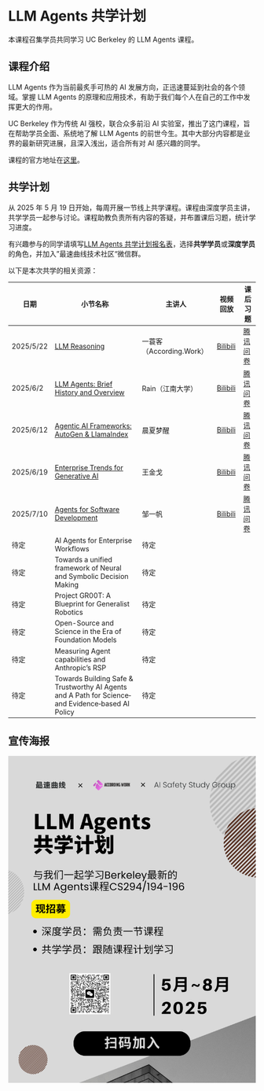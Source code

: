 # LLM Agents 共学计划

本课程召集学员共同学习 UC Berkeley 的 LLM Agents 课程。

## 课程介绍

LLM Agents 作为当前最炙手可热的 AI 发展方向，正迅速蔓延到社会的各个领域。掌握 LLM Agents 的原理和应用技术，有助于我们每个人在自己的工作中发挥更大的作用。

UC Berkeley 作为传统 AI 强校，联合众多前沿 AI 实验室，推出了这门课程，旨在帮助学员全面、系统地了解 LLM Agents 的前世今生。其中大部分内容都是业界的最新研究进展，且深入浅出，适合所有对 AI 感兴趣的同学。

课程的官方地址在[这里](https://llmagents-learning.org/f24)。

## 共学计划

从 2025 年 5 月 19 日开始，每周开展一节线上共学课程。课程由深度学员主讲，共学学员一起参与讨论。课程助教负责所有内容的答疑，并布置课后习题，统计学习进度。

有兴趣参与的同学请填写[LLM Agents 共学计划报名表](https://docs.qq.com/form/page/DTWxtR3BrcmVFZVFa)，选择**共学学员**或**深度学员**的角色，并加入”最速曲线技术社区“微信群。

以下是本次共学的相关资源：

| 日期 | 小节名称 | 主讲人 | 视频回放 | 课后习题 |
|---|---|---|---|---|
|2025/5/22| [LLM Reasoning](course-01-llm-agents/chapter-01-llm-reasoning.md) | 一蓑客（According.Work） | [Bilibili](https://www.bilibili.com/video/BV13YjEzhEWD/?share_source=copy_web&vd_source=3f258476a6487ba5ca6427ce85ef2d5f) | [腾讯问卷](https://docs.qq.com/form/page/DTWRUYm5TdENOb1Fn)
| 2025/6/2 | [LLM Agents: Brief History and Overview](course-01-llm-agents/chapter-02-llm-agents-brief-history-and-overview.md) | Rain（江南大学） | [Bilibili](https://www.bilibili.com/video/BV1ef78zKEBD) | [腾讯问卷](https://docs.qq.com/form/page/DTXR0WGRCU2tKa1BR) |
| 2025/6/12 | [Agentic AI Frameworks: AutoGen & LlamaIndex](course-01-llm-agents/chapter-03-agentic-ai-frameworks.md) | 晨夏梦醒 | [Bilibili](https://www.bilibili.com/video/BV18zM2zQEhp) | [腾讯问卷](https://docs.qq.com/form/page/DTVFidG5RVW16RnZ3)
| 2025/6/19 | [Enterprise Trends for Generative AI](course-01-llm-agents/chapter-04-enterprise-trends-for-generative-ai.md) | 王金戈 | [Bilibili](https://www.bilibili.com/video/BV1GoKczREyB) | [腾讯问卷](https://docs.qq.com/form/page/DTVZERHVrc0RxTFFO)
| 2025/7/10 | [Agents for Software Development](course-01-llm-agents/chapter-05-agents-for-software-development.md) | 邹一帆 | [Bilibili](https://www.bilibili.com/video/BV1q6uKzQEL2) | [腾讯问卷](https://docs.qq.com/form/page/DTWd0Z2RuVGpwZmx3)
| 待定 | AI Agents for Enterprise Workflows | 待定 |  |
| 待定 | Towards a unified framework of Neural and Symbolic Decision Making | 待定 |  |
| 待定 | Project GR00T: A Blueprint for Generalist Robotics | 待定 |  |
| 待定 | Open-Source and Science in the Era of Foundation Models | 待定 |  |
| 待定 | Measuring Agent capabilities and Anthropic’s RSP | 待定 |  |
| 待定 | Towards Building Safe & Trustworthy AI Agents and A Path for Science‑ and Evidence‑based AI Policy | 待定 |  |

## 宣传海报

![LLM Agents 共学计划第1节](assets/LLMAgents共学计划/招募.png)
